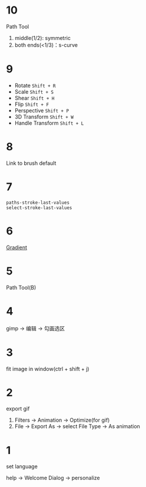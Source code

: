 # 10

Path Tool

1. middle(1/2): symmetric
2. both ends(<1/3)：s-curve

# 9

- Rotate `Shift + R`
- Scale `Shift + S`
- Shear `Shift + H`
- Flip `Shift + F`
- Perspective `Shift + P`
- 3D Transform `Shift + W`
- Handle Transform `Shift + L`

# 8

Link to brush default

# 7

`paths-stroke-last-values`  
`select-stroke-last-values`

# 6

[Gradient](https://docs.gimp.org/2.10/en/gimp-tool-gradient.html)

# 5

Path Tool(B)

# 4

gimp -> 编辑 -> 勾画选区

# 3

fit image in window(ctrl + shift + j)

# 2

export gif

1. Filters -> Animation -> Optimize(for gif)
2. File -> Export As -> select File Type -> As animation

# 1

set language

help -> Welcome Dialog -> personalize
